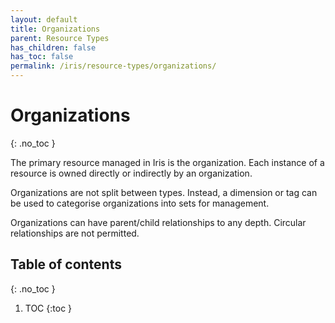 ```yaml
---
layout: default
title: Organizations
parent: Resource Types
has_children: false
has_toc: false
permalink: /iris/resource-types/organizations/
---
```


# Organizations
{: .no_toc }

The primary resource managed in Iris is the organization. Each instance of a resource is owned directly or indirectly by an organization.

Organizations are not split between types. Instead, a dimension or tag can be used to categorise organizations into sets for management.

Organizations can have parent/child relationships to any depth. Circular relationships are not permitted.

## Table of contents
{: .no_toc }

1. TOC
{:toc }